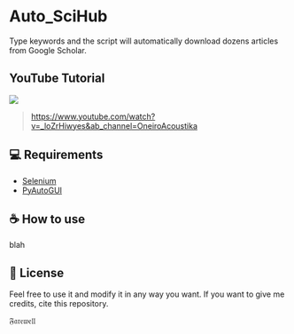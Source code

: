 # Auto_SciHub
Type keywords and the script will automatically download dozens articles from Google Scholar.

## YouTube Tutorial 

[<img src="README Images/tutorial_screenshot.PNG">](https://www.youtube.com/watch?v=_loZrHiwyes&ab_channel=OneiroAcoustika)
> https://www.youtube.com/watch?v=_loZrHiwyes&ab_channel=OneiroAcoustika

## 💻 Requirements

- [Selenium](https://selenium-python.readthedocs.io/) 
- [PyAutoGUI](https://pyautogui.readthedocs.io/en/latest/)

## ☕ How to use

blah

## 📝 License

Feel free to use it and modify it in any way you want. If you want to give me credits, cite this repository. 

𝔉𝔞𝔯𝔢𝔴𝔢𝔩𝔩

